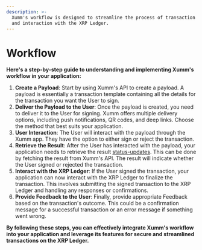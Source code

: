```yaml
---
description: >-
  Xumm's workflow is designed to streamline the process of transaction signing
  and interaction with the XRP Ledger.
---
```


# Workflow

**Here's a step-by-step guide to understanding and implementing Xumm's workflow in your application:**

1. **Create a Payload**: Start by using Xumm's API to create a payload. A payload is essentially a transaction template containing all the details for the transaction you want the User to sign.
2. **Deliver the Payload to the User**: Once the payload is created, you need to deliver it to the User for signing. Xumm offers multiple delivery options, including push notifications, QR codes, and deep links. Choose the method that best suits your application.
3. **User Interaction**: The User will interact with the payload through the Xumm app. They have the option to either sign or reject the transaction.
4. **Retrieve the Result**: After the User has interacted with the payload, your application needs to retrieve the result [status-updates](status-updates/ "mention"). This can be done by fetching the result from Xumm's API. The result will indicate whether the User signed or rejected the transaction.
5. **Interact with the XRP Ledger**: If the User signed the transaction, your application can now interact with the XRP Ledger to finalize the transaction. This involves submitting the signed transaction to the XRP Ledger and handling any responses or confirmations.
6. **Provide Feedback to the User**: Finally, provide appropriate Feedback based on the transaction's outcome. This could be a confirmation message for a successful transaction or an error message if something went wrong.

**By following these steps, you can effectively integrate Xumm's workflow into your application and leverage its features for secure and streamlined transactions on the XRP Ledger.**
